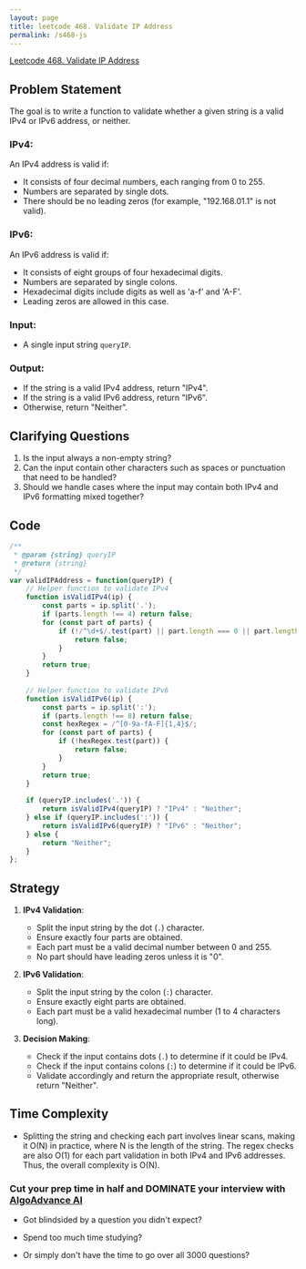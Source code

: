 ```yaml
---
layout: page
title: leetcode 468. Validate IP Address
permalink: /s468-js
---
```

[Leetcode 468. Validate IP Address](https://algoadvance.github.io/algoadvance/l468)
## Problem Statement
The goal is to write a function to validate whether a given string is a valid IPv4 or IPv6 address, or neither.

### IPv4:
An IPv4 address is valid if:
- It consists of four decimal numbers, each ranging from 0 to 255.
- Numbers are separated by single dots.
- There should be no leading zeros (for example, "192.168.01.1" is not valid).

### IPv6:
An IPv6 address is valid if:
- It consists of eight groups of four hexadecimal digits.
- Numbers are separated by single colons.
- Hexadecimal digits include digits as well as 'a-f' and 'A-F'.
- Leading zeros are allowed in this case.

### Input:
- A single input string `queryIP`.

### Output:
- If the string is a valid IPv4 address, return "IPv4".
- If the string is a valid IPv6 address, return "IPv6".
- Otherwise, return "Neither".

## Clarifying Questions
1. Is the input always a non-empty string?
2. Can the input contain other characters such as spaces or punctuation that need to be handled?
3. Should we handle cases where the input may contain both IPv4 and IPv6 formatting mixed together?

## Code

```javascript
/**
 * @param {string} queryIP
 * @return {string}
 */
var validIPAddress = function(queryIP) {
    // Helper function to validate IPv4
    function isValidIPv4(ip) {
        const parts = ip.split('.');
        if (parts.length !== 4) return false;
        for (const part of parts) {
            if (!/^\d+$/.test(part) || part.length === 0 || part.length > 1 && part[0] === '0' || Number(part) > 255) {
                return false;
            }
        }
        return true;
    }
    
    // Helper function to validate IPv6
    function isValidIPv6(ip) {
        const parts = ip.split(':');
        if (parts.length !== 8) return false;
        const hexRegex = /^[0-9a-fA-F]{1,4}$/;
        for (const part of parts) {
            if (!hexRegex.test(part)) {
                return false;
            }
        }
        return true;
    }
    
    if (queryIP.includes('.')) {
        return isValidIPv4(queryIP) ? "IPv4" : "Neither";
    } else if (queryIP.includes(':')) {
        return isValidIPv6(queryIP) ? "IPv6" : "Neither";
    } else {
        return "Neither";
    }
};
```

## Strategy
1. **IPv4 Validation**:
    - Split the input string by the dot (`.`) character.
    - Ensure exactly four parts are obtained.
    - Each part must be a valid decimal number between 0 and 255.
    - No part should have leading zeros unless it is "0".
   
2. **IPv6 Validation**:
    - Split the input string by the colon (`:`) character.
    - Ensure exactly eight parts are obtained.
    - Each part must be a valid hexadecimal number (1 to 4 characters long).
    
3. **Decision Making**:
    - Check if the input contains dots (`.`) to determine if it could be IPv4.
    - Check if the input contains colons (`:`) to determine if it could be IPv6.
    - Validate accordingly and return the appropriate result, otherwise return "Neither".

## Time Complexity
- Splitting the string and checking each part involves linear scans, making it O(N) in practice, where N is the length of the string. The regex checks are also O(1) for each part validation in both IPv4 and IPv6 addresses. Thus, the overall complexity is O(N).


### Cut your prep time in half and DOMINATE your interview with [AlgoAdvance AI](https://algoAdvance.com)

- Got blindsided by a question you didn't expect?

- Spend too much time studying?

- Or simply don't have the time to go over all 3000 questions?

